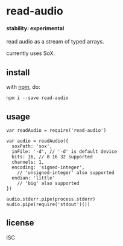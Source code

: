 # read-audio 

#### stability: experimental

read audio as a stream of typed arrays.

currently uses SoX.

## install

with [npm](https://npmjs.org), do:

```
npm i --save read-audio
```

## usage

```
var readAudio = require('read-audio')

var audio = readAudio({
  soxPath: 'sox',
  inFile: '-d', // '-d' is default device
  bits: 16, // 8 16 32 supported
  channels: 1,
  encoding: 'signed-integer',
    // 'unsigned-integer' also supported
  endian: 'little'
    // 'big' also supported
})

audio.stderr.pipe(process.stderr)
audio.pipe(require('stdout')())
```

## license

ISC
